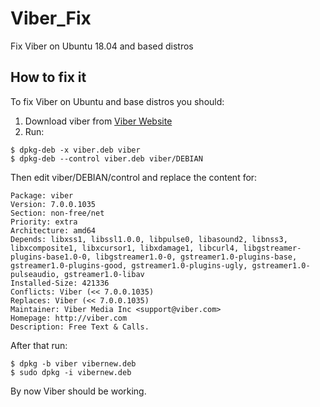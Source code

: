 # Viber_Fix
Fix Viber on Ubuntu 18.04 and based distros

## How to fix it

To fix Viber on Ubuntu and base distros you should:

1. Download viber from [Viber Website](https://www.viber.com/download/)
2. Run:

```
$ dpkg-deb -x viber.deb viber
$ dpkg-deb --control viber.deb viber/DEBIAN
```
Then edit viber/DEBIAN/control and replace the content for:
```
Package: viber
Version: 7.0.0.1035
Section: non-free/net
Priority: extra
Architecture: amd64
Depends: libxss1, libssl1.0.0, libpulse0, libasound2, libnss3, libxcomposite1, libxcursor1, libxdamage1, libcurl4, libgstreamer-plugins-base1.0-0, libgstreamer1.0-0, gstreamer1.0-plugins-base, gstreamer1.0-plugins-good, gstreamer1.0-plugins-ugly, gstreamer1.0-pulseaudio, gstreamer1.0-libav
Installed-Size: 421336
Conflicts: Viber (<< 7.0.0.1035)
Replaces: Viber (<< 7.0.0.1035)
Maintainer: Viber Media Inc <support@viber.com>
Homepage: http://viber.com
Description: Free Text & Calls.
```
After that run:
```
$ dpkg -b viber vibernew.deb
$ sudo dpkg -i vibernew.deb
```
By now Viber should be working.